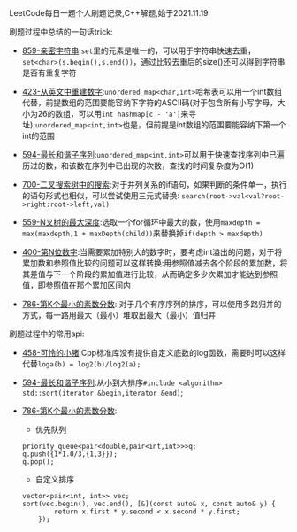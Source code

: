 LeetCode每日一题个人刷题记录,C++解题,始于2021.11.19

刷题过程中总结的一句话trick:

- [859-亲密字符串](https://github.com/Meow-2/LeetCode-Everyday/blob/main/design/859-亲密字符串.cpp):`set`里的元素是唯一的，可以用于字符串快速去重，`set<char>(s.begin(),s.end())`，通过比较去重后的size()还可以得到字符串是否有重复字符

- [423-从英文中重建数字](https://github.com/Meow-2/LeetCode-Everyday/blob/main/math/423-从英文中重建数字.cpp):`unordered_map<char,int>`哈希表可以用一个int数组代替，前提数组的范围要能容纳下字符的ASCII码(对于包含所有小写字母，大小为26的数组，可以用`int hashmap[c - 'a']`来寻址);`unordered_map<int,int>`也是，但前提是int数组的范围要能容纳下第一个int的范围

- [594-最长和谐子序列](https://github.com/Meow-2/LeetCode-Everyday/blob/main/hash-table/594-最长和谐子序列.cpp):`unordered_map<int,int>`可以用于快速查找序列中已遍历过的数，和该数在序列中已出现的次数，查找的时间复杂度为O(1)

- [700-二叉搜索树中的搜索](https://github.com/Meow-2/LeetCode-Everyday/blob/main/Unknown/700-二叉搜索树中的搜索.cpp):对于并列关系的if语句，如果判断的条件单一，执行的语句形式也相似，可以尝试使用三元式替换:
    `search(root->val<val?root->right:root->left,val)`

- [559-N叉树的最大深度](https://github.com/Meow-2/LeetCode-Everyday/blob/main/Unknown/559-N叉树的最大深度.cpp):选取一个for循环中最大的数，使用`maxdepth = max(maxdepth,1 + maxDepth(child))`来替换掉`if(depth > maxdepth)`

- [400-第N位数字](https://github.com/Meow-2/LeetCode-Everyday/blob/main/math/400-第N位数字.cpp):当需要累加特别大的数字时，要考虑int溢出的问题，对于将累加数和参照值比较的问题可以这样转换:用参照值减去各个阶段的累加数，将其差值与下一个阶段的累加值进行比较，从而确定多少次累加才能达到参照值，即参照值在那个累加区间内

- [786-第K个最小的素数分数](https://github.com/Meow-2/LeetCode-Everyday/blob/main/binary-search/786-第K个最小的素数分数.cpp):
对于几个有序序列的排序，可以使用多路归并的方式，每一路用最大（最小）堆取出最大（最小）值归并

刷题过程中的常用api:

- [458-可怜的小猪](https://github.com/Meow-2/LeetCode-Everyday/blob/main/math/458-可怜的小猪.cpp):Cpp标准库没有提供自定义底数的log函数，需要时可以这样代替`loga(b) = log2(b)/log2(a);`

- [594-最长和谐子序列](https://github.com/Meow-2/LeetCode-Everyday/blob/main/hash-table/594-最长和谐子序列.cpp):从小到大排序`#include <algorithm> std::sort(iterator &begin,iterator &end)`;

- [786-第K个最小的素数分数](https://github.com/Meow-2/LeetCode-Everyday/blob/main/binary-search/786-第K个最小的素数分数.cpp):
    - 优先队列
    ```
    priority_queue<pair<double,pair<int,int>>>q;
    q.push({1*1.0/3,{1,3}});
    q.pop();
    ```
    
    - 自定义排序
    ```
    vector<pair<int, int>> vec;
    sort(vec.begin(), vec.end(), [&](const auto& x, const auto& y) {
            return x.first * y.second < x.second * y.first;
        });
    ```
